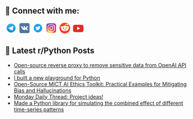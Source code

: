 ## 🔎 Connect with me:
[<img src="https://github.com/bullbesh/bullbesh/blob/main/images/Telegram.png" width="32" height="32" />](https://t.me/bullbesh)
[<img src="https://github.com/bullbesh/bullbesh/blob/main/images/VK.png" width="32" height="32" />](https://vk.com/bullbesh)
[<img src="https://github.com/bullbesh/bullbesh/blob/main/images/Twitter.png" width="32" height="32" />](https://twitter.com/bullbesh1)
[<img src="https://github.com/bullbesh/bullbesh/blob/main/images/Instagram.png" width="32" height="32" />](https://www.instagram.com/bullbesh)
[<img src="https://github.com/bullbesh/bullbesh/blob/main/images/Reddit.png" width="32" height="32" />](https://www.reddit.com/user/bullbesh)
[<img src="https://github.com/bullbesh/bullbesh/blob/main/images/YouTube.png" width="32" height="32" />](https://www.youtube.com/channel/UCtfjRs6uzgq5mfm8S06WTcg)

## 📕 Latest r/Python Posts
<!-- BLOG-POST-LIST:START -->
- [Open-source reverse proxy to remove sensitive data from OpenAI API calls](https://www.reddit.com/r/Python/comments/1ix4m99/opensource_reverse_proxy_to_remove_sensitive_data/)
- [I built a new playground for Python](https://www.reddit.com/r/Python/comments/1ix0rf0/i_built_a_new_playground_for_python/)
- [Open-Source MICT AI Ethics Toolkit: Practical Examples for Mitigating Bias and Hallucinations](https://www.reddit.com/r/Python/comments/1iwunjl/opensource_mict_ai_ethics_toolkit_practical/)
- [Monday Daily Thread: Project ideas!](https://www.reddit.com/r/Python/comments/1iwogfe/monday_daily_thread_project_ideas/)
- [Made a Python library for simulating the combined effect of different time-series patterns](https://www.reddit.com/r/Python/comments/1iwk95c/made_a_python_library_for_simulating_the_combined/)
<!-- BLOG-POST-LIST:END -->

